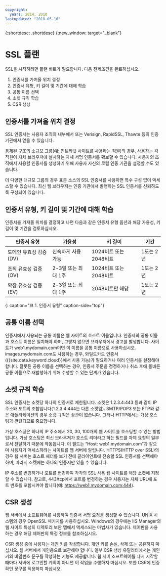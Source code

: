 ```yaml
---
copyright:
  years: 2014, 2018
lastupdated: "2018-05-16"
---
```


{:shortdesc: .shortdesc}
{:new_window: target="_blank"}

# SSL 플랜

SSL을 시작하려면 플랜 비트가 필요합니다. 다음 전제조건을 완료하십시오.

1. 인증서를 가져올 위치 결정
2. 인증서 유형, 키 길이 및 기간에 대해 학습
3. 공통 이름 선택
4. 소켓 규칙 학습
5. CSR 생성

## 인증서를 가져올 위치 결정

SSL 인증서는 사용자 조직의 내부에서 또는 Verisign, RapidSSL, Thawte 등의 인증 기관에서 얻을 수 있습니다.  

통제된 구조의 소규모 그룹(예: 인트라넷 사이트를 사용하는 직원)의 경우, 사용자는 각 직원이 자체 브라우저에 설치하는 자체 서명 인증서를 확보할 수 있습니다. 사용자의 조직에서 사용할 인증서를 생성하기 위해 사용자 자신의 로컬 인증 기관을 설정할 수도 있습니다.

더 다양한 대규모 그룹의 경우 표준 소스의 SSL 인증서를 사용하면 특수 구성 없이 액세스할 수 있습니다. 최신 웹 브라우저는 인증 기관에서 발행하는 SSL 인증서를 신뢰하도록 구성되어 있습니다.

## 인증서 유형, 키 길이 및 기간에 대해 학습

인증서를 가져올 위치를 결정하고 나면 다음과 같은 인증서 유형 옵션과 해당 가용성, 키 길이 및 기간을 검토하십시오.

|인증서 유형          |가용성                     |키 길이                |기간                  |
| --------------------------------------- | --------------------------------- | -------------------------- | -------------------------- |
|도메인 유효성 검증(DV)                   |신속하게 사용 가능                 |1024비트 또는 2048비트       |1또는 2년             |
|조직 유효성 검증(OV)             |2-3일 또는 최대 1주          |1024비트 또는 2048비트       |1또는 2년             |
|확장 유효성 검증(EV)                 |2-3일 또는 최대 1주          |2048비트만 해당              |1또는 2년             |
{: caption="표 1. 인증서 유형" caption-side="top"}   


## 공통 이름 선택

인증서에서 사용되는 공통 이름은 웹 사이트의 호스트 이름입니다. 인증서의 공통 이름과 호스트 이름은 일치해야 하며, 그렇지 않으면 브라우저에서 경고를 발생합니다. 사이트가 web1.mydomain.com이면 이 이름을 공통 이름으로 사용하십시오. images.mydomain.com도 사용하는 경우, 와일드카드 인증서({{site.data.keyword.cloud}}에서 사용 가능)가 필요하거나 여러 인증서를 설정해야 합니다. 잘못된 공통 이름을 선택하는 경우, 인증서 주문을 정정하거나 취소 후에 올바른 공통 이름으로 재발행하기 위해 수행할 수 있는 단계가 있습니다.  

## 소켓 규칙 학습

SSL 인증서는 소켓당 하나의 인증서로 제한됩니다. 소켓은 1.2.3.4:443 등과 같이 IP 주소와 포트의 조합입니다(1.2.3.4:444는 다른 소켓임). SMTP/POP3 또는 FTP와 같은 애플리케이션의 경우 소켓 규칙은 상관이 없습니다. 그러나 HTTP에서는 가상 호스팅과 관련되므로 중요합니다.

가상 호스팅은 하나의 IP 주소에서 20, 30, 100개의 웹 사이트를 호스팅할 수 있는 방법입니다. 가상 호스팅은 최신 브라우저가 호스트 리더라고 하는 필드를 자체 요청의 일부로서 전달하기 때문에 작동됩니다. 이 필드는 “Host: web1.mydomain.com”과 같으며 사용자가 액세스하려는 사이트를 웹 서버에 알립니다. HTTPS(HTTP over SSL)의 경우 웹 서버는 호스트 헤더를 보기 전에 클라이언트에 전송할 SSL 인증서를 선택해야 하며, 따라서 소켓에는 하나의 인증서만 있을 수 있습니다.

IP 주소를 변경하거나 포트를 변경하여 각각의 SSL 사용 웹 사이트를 해당 소켓에 지정할 수 있습니다. 참고로, 443/tcp에서 포트를 변경하는 경우 사용자는 자체 URL에 포트 번호를 포함시켜야 합니다(예: https://web1.mydomain.com:444).

## CSR 생성

웹 서버에서 소프트웨어를 사용하여 인증서 서명 요청을 생성할 수 있습니다. UNIX 시스템의 경우 OpenSSL 패키지를 사용하십시오. Windows의 경우에는 IIS Manager의 웹 사이트 특성의 디렉토리 보안 탭에서 액세스되는 마법사가 있습니다. 제어판을 사용하는 경우 해당 제어판의 특정 정보를 참조하십시오.

CSR 생성 중에 사용자는 개인 키를 작성합니다. 개인 키를 손실, 삭제 또는 공유하지 마십시오. 웹 서버에서 개인용으로 보관해야 합니다. 일부 CSR 생성 유틸리티에서는 개인 키의 비밀번호 문구를 작성하는 기능도 제공합니다. 웹 서버 소프트웨어를 다시 시작할 때마다 서버에 로그인할 계획이 아니면 이 작업을 수행하지 마십시오. 또한 CSR에 인증 확인 문구를 적용하지 마십시오.

